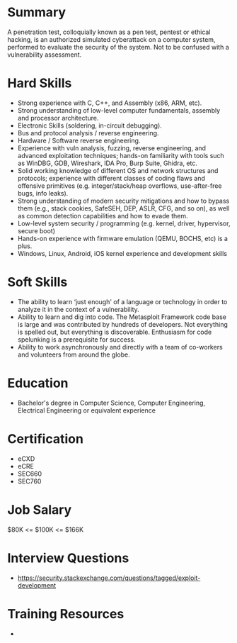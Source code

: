 # Summary
A penetration test, colloquially known as a pen test, pentest or ethical hacking, is an authorized simulated cyberattack on a computer system, performed to evaluate the security of the system. Not to be confused with a vulnerability assessment.


# Hard Skills
* Strong experience with C, C++, and Assembly (x86, ARM, etc).
* Strong understanding of low-level computer fundamentals, assembly and processor architecture.
* Electronic Skills (soldering, in-circuit debugging).
* Bus and protocol analysis / reverse engineering.
* Hardware / Software reverse engineering.
* Experience with vuln analysis, fuzzing, reverse engineering, and advanced exploitation techniques; hands-on familiarity with tools such as WinDBG, GDB, Wireshark, IDA Pro, Burp Suite, Ghidra, etc.
* Solid working knowledge of different OS and network structures and protocols; experience with different classes of coding flaws and offensive primitives (e.g. integer/stack/heap overflows, use-after-free bugs, info leaks).
* Strong understanding of modern security mitigations and how to bypass them (e.g., stack cookies, SafeSEH, DEP, ASLR, CFG, and so on), as well as common detection capabilities and how to evade them. 
* Low-level system security / programming (e.g. kernel, driver, hypervisor, secure boot)
* Hands-on experience with firmware emulation (QEMU, BOCHS, etc) is a plus.
* Windows, Linux, Android, iOS kernel experience and development skills

# Soft Skills
* The ability to learn ‘just enough' of a language or technology in order to analyze it in the context of a vulnerability. 
* Ability to learn and dig into code. The Metasploit Framework code base is large and was contributed by hundreds of developers. Not everything is spelled out, but everything is discoverable. Enthusiasm for code spelunking is a prerequisite for success.
* Ability to work asynchronously and directly with a team of co-workers and volunteers from around the globe.


# Education
  * Bachelor's degree in Computer Science, Computer Engineering, Electrical Engineering or equivalent experience


# Certification
  * eCXD
  * eCRE
  * SEC660
  * SEC760


# Job Salary
$80K <= $100K <= $166K


# Interview Questions
 * https://security.stackexchange.com/questions/tagged/exploit-development


# Training Resources
  * 



